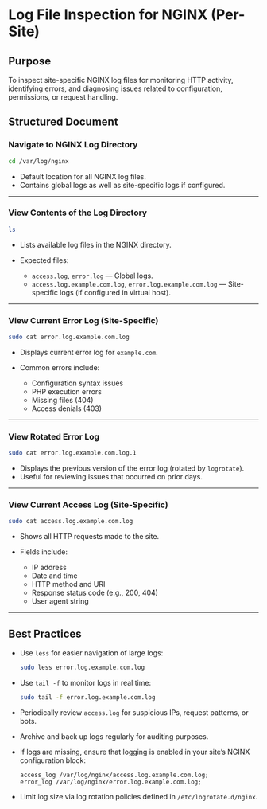 
# Log File Inspection for NGINX (Per-Site)

## Purpose

To inspect site-specific NGINX log files for monitoring HTTP activity, identifying errors, and diagnosing issues related to configuration, permissions, or request handling.

## Structured Document

### Navigate to NGINX Log Directory

```bash
cd /var/log/nginx
```

* Default location for all NGINX log files.
* Contains global logs as well as site-specific logs if configured.

---

### View Contents of the Log Directory

```bash
ls
```

* Lists available log files in the NGINX directory.
* Expected files:

  * `access.log`, `error.log` — Global logs.
  * `access.log.example.com.log`, `error.log.example.com.log` — Site-specific logs (if configured in virtual host).

---

### View Current Error Log (Site-Specific)

```bash
sudo cat error.log.example.com.log
```

* Displays current error log for `example.com`.
* Common errors include:

  * Configuration syntax issues
  * PHP execution errors
  * Missing files (404)
  * Access denials (403)

---

### View Rotated Error Log

```bash
sudo cat error.log.example.com.log.1
```

* Displays the previous version of the error log (rotated by `logrotate`).
* Useful for reviewing issues that occurred on prior days.

---

### View Current Access Log (Site-Specific)

```bash
sudo cat access.log.example.com.log
```

* Shows all HTTP requests made to the site.
* Fields include:

  * IP address
  * Date and time
  * HTTP method and URI
  * Response status code (e.g., 200, 404)
  * User agent string

---

## Best Practices

* Use `less` for easier navigation of large logs:

  ```bash
  sudo less error.log.example.com.log
  ```

* Use `tail -f` to monitor logs in real time:

  ```bash
  sudo tail -f error.log.example.com.log
  ```

* Periodically review `access.log` for suspicious IPs, request patterns, or bots.

* Archive and back up logs regularly for auditing purposes.

* If logs are missing, ensure that logging is enabled in your site’s NGINX configuration block:

  ```nginx
  access_log /var/log/nginx/access.log.example.com.log;
  error_log /var/log/nginx/error.log.example.com.log;
  ```

* Limit log size via log rotation policies defined in `/etc/logrotate.d/nginx`.
